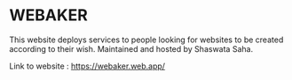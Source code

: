 # WEBAKER
This website deploys services to people looking for websites to be created according to their wish. Maintained and hosted by Shaswata Saha.

Link to website : https://webaker.web.app/
